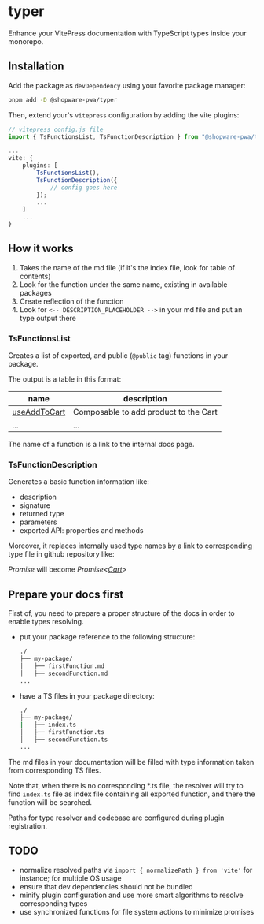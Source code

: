 # typer

Enhance your VitePress documentation with TypeScript types inside your monorepo.


## Installation

Add the package as `devDependency` using your favorite package manager:

```sh
pnpm add -D @shopware-pwa/typer
```

Then, extend your's `vitepress` configuration by adding the vite plugins:

```ts
// vitepress config.js file
import { TsFunctionsList, TsFunctionDescription } from "@shopware-pwa/typer";

...
vite: {
    plugins: [
        TsFunctionsList(),
        TsFunctionDescription({ 
            // config goes here
        });
        ...
    ]
    ...
}
```

## How it works

1. Takes the name of the md file (if it's the index file, look for table of contents)
2. Look for the function under the same name, existing in available packages
3. Create reflection of the function
4. Look for `<-- DESCRIPTION_PLACEHOLDER -->` in your md file and put an type output there

### TsFunctionsList

Creates a list of exported, and public (`@public` tag) functions in your package.

The output is a table in this format:

| name | description |
| ---- | ----------- |
| [useAddToCart](.) | Composable to add product to the Cart |
| ... | ... |

The name of a function is a link to the internal docs page.

### TsFunctionDescription

Generates a basic function information like:
- description
- signature
- returned type
- parameters
- exported API: properties and methods

Moreover, it replaces internally used type names by a link to corresponding type file in github repository like: 

_Promise<Cart>_ will become _Promise<[Cart](https://github.com/shopware/frontends/blob/main/packages/types/shopware-6-client/models/checkout/cart/Cart.d.ts#L30)>_


## Prepare your docs first

First of, you need to prepare a proper structure of the docs in order to enable types resolving.

- put your package reference to the following structure:

    ```sh
    ./
    ├── my-package/
    │   ├── firstFunction.md
    │   ├── secondFunction.md
    ...
    ```

- have a TS files in your package directory:

    ```sh
    ./
    ├── my-package/
    |   ├── index.ts
    │   ├── firstFunction.ts
    │   ├── secondFunction.ts
    ...
    ```
The md files in your documentation will be filled with type information taken from corresponding TS files.

Note that, when there is no corresponding *.ts file, the resolver will try to find `index.ts` file as index file containing all exported function, and there the function will be searched.

Paths for type resolver and codebase are configured during plugin registration.


## TODO

- normalize resolved paths via `import { normalizePath } from 'vite'` for instance; for multiple OS usage
- ensure that dev dependencies should not be bundled 
- minify plugin configuration and use more smart algorithms to resolve corresponding types
- use synchronized functions for file system actions to minimize promises

